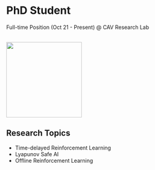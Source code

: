 #  PhD Student
Full-time Position (Oct 21 - Present)
@ CAV Research Lab

<br>
<img src="https://agileloop.ai/wp-content/uploads/2023/06/AL-Logo-Long-Black.png" height="200">
<br>

## Research Topics 

* Time-delayed Reinforcement Learning
* Lyapunov Safe AI
* Offline Reinforcement Learning


<br>

<!-- **[<i class="fa-solid fa-up-right-from-square"></i> Uncover the Project - Click Here](https://github.com/cav-research-lab/predictive-model-delay-correction?tab=readme-ov-file)** -->
